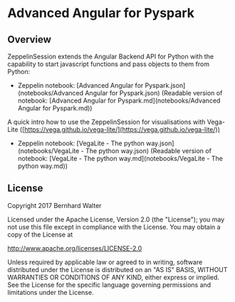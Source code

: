 # Advanced Angular for Pyspark

## Overview

ZeppelinSession extends the Angular Backend API for Python with the capability to start javascript functions and pass objects to them from Python:

- Zeppelin notebook: [Advanced Angular for Pyspark.json](notebooks/Advanced Angular for Pyspark.json) (Readable version of notebook: [Advanced Angular for Pyspark.md](notebooks/Advanced Angular for Pyspark.md))

A quick intro how to use the ZeppelinSession for visualisations with Vega-Lite ([https://vega.github.io/vega-lite/](https://vega.github.io/vega-lite/))

- Zeppelin notebook: [VegaLite - The python way.json](notebooks/VegaLite - The python way.json) (Readable version of notebook: [VegaLite - The python way.md](notebooks/VegaLite - The python way.md))


## License

Copyright 2017 Bernhard Walter

Licensed under the Apache License, Version 2.0 (the "License");
you may not use this file except in compliance with the License.
You may obtain a copy of the License at

   http://www.apache.org/licenses/LICENSE-2.0

Unless required by applicable law or agreed to in writing, software
distributed under the License is distributed on an "AS IS" BASIS,
WITHOUT WARRANTIES OR CONDITIONS OF ANY KIND, either express or implied.
See the License for the specific language governing permissions and
limitations under the License.